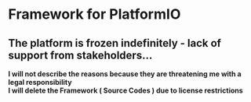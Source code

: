 # Framework for PlatformIO

## Тhe platform is frozen indefinitely - lack of support from stakeholders...<br>
**I will not describe the reasons because they are threatening me with a legal responsibility<br>**
**I will delete the Framework ( Source Codes ) due to license restrictions<br>**
